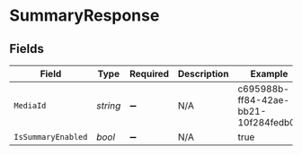 # SummaryResponse


## Fields

| Field                                | Type                                 | Required                             | Description                          | Example                              |
| ------------------------------------ | ------------------------------------ | ------------------------------------ | ------------------------------------ | ------------------------------------ |
| `MediaId`                            | *string*                             | :heavy_minus_sign:                   | N/A                                  | c695988b-ff84-42ae-bb21-10f284fedb0e |
| `IsSummaryEnabled`                   | *bool*                               | :heavy_minus_sign:                   | N/A                                  | true                                 |